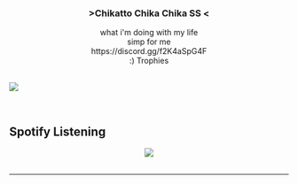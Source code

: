 ### <div align="center"> >Chikatto Chika Chika SS < </div>  
  

  
<div align="center">what i'm doing with my life
</div>  
  

  
<div align="center">simp for me
</div>  
  
  

<div align="center">https://discord.gg/f2K4aSpG4F
</div>  
 
 
  
<div align="center">:) Trophies</div>


<div align="center"></div>  
  
<br/>


![](https://github-profile-trophy.vercel.app/?username=VermeilChan&theme=onedark&no-frame=true&no-bg=false&margin-w=4)
 
 
</div>  
  
<br/>  


## Spotify Listening  
<div align="center"><img src="https://spotify-github-profile.vercel.app/api/view?uid=31r64nyxu26h2227sqznt44icji4&cover_image=true&theme=default&show_offline=false&background_color=121212&bar_color=53b14f&bar_color_cover=true" /></div>
<br />

----
